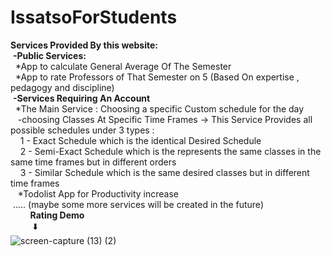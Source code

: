 # IssatsoForStudents
**Services Provided By this website:**
<br>  &nbsp;__-Public Services:__
<br>   &nbsp;&nbsp;*App to calculate General Average Of The Semester
<br>   &nbsp;&nbsp;*App to rate Professors of That Semester on 5 (Based On expertise , pedagogy and discipline)
<br>  &nbsp;__-Services Requiring An Account__
<br>   &nbsp;&nbsp;*The Main Service : Choosing a specific Custom schedule for the day 
<br>    &nbsp;&nbsp;&nbsp;-choosing Classes At Specific Time Frames -> This Service Provides all possible schedules under 3 types :
<br>     &nbsp;&nbsp;&nbsp;&nbsp;1 - Exact Schedule which is the identical Desired Schedule
<br>     &nbsp;&nbsp;&nbsp;&nbsp;2 - Semi-Exact Schedule which is the represents the same classes in the same time frames but in different orders
<br>     &nbsp;&nbsp;&nbsp;&nbsp;3 - Similar Schedule which is the same desired classes but in different time frames
<br>   &nbsp;&nbsp;&nbsp;*Todolist App for Productivity increase
<br> &nbsp;..... (maybe some more services will be created in the future)
<br> &nbsp;&nbsp;&nbsp;&nbsp;&nbsp;&nbsp;&nbsp;&nbsp;**Rating Demo**
<br> &nbsp;&nbsp;&nbsp;&nbsp;&nbsp;&nbsp;&nbsp;&nbsp;&nbsp;⬇️
<br> ![screen-capture (13) (2)](https://github.com/annous246/IssatsoForStudents/assets/64448280/77161469-a203-40c4-9293-b4596497f069)

